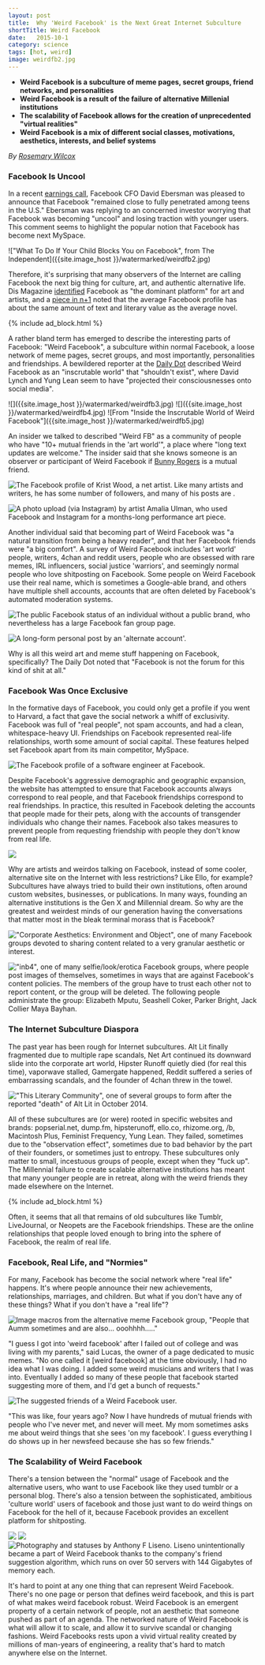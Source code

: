 ```yaml
---
layout: post
title:  Why 'Weird Facebook' is the Next Great Internet Subculture
shortTitle: Weird Facebook
date:   2015-10-1
category: science
tags: [hot, weird]
image: weirdfb2.jpg
---
```


- __Weird Facebook is a subculture of meme pages, secret groups, friend
  networks, and personalities__
- __Weird Facebook is a result of the failure of alternative Millenial
  institutions__
- __The scalability of Facebook allows for the creation of unprecedented
  "virtual realities"__
- __Weird Facebook is a mix of different social classes, motivations,
  aesthetics, interests, and belief systems__

*By [Rosemary Wilcox](https://www.facebook.com/rosemarypwilcox)*

### Facebook Is Uncool

In a recent [earnings call](http://investor.fb.com/results.cfm), Facebook CFO
David Ebersman was pleased to announce that Facebook "remained close to fully
penetrated among teens in the U.S." Ebersman was replying to an concerned
investor worrying that Facebook was becoming "uncool" and losing traction with
younger users.  This comment seems to highlight the popular notion that Facebook
has become next MySpace.

!["What To Do If Your Child Blocks You on Facebook", from The Independent]({{site.image_host }}/watermarked/weirdfb2.jpg)

Therefore, it's surprising that many observers of the Internet are calling
Facebook the next big thing for culture, art, and authentic alternative life.
Dis Magazine [identified](http://bit.ly/1cXr1J1) Facebook as "the dominant
platform" for art and artists, and a [piece in n+1](http://bit.ly/1sKINLM) noted
that the average Facebook profile has about the same amount of text and literary
value as the average novel. 

{% include ad_block.html %}

A rather bland term has emerged to describe the interesting parts of Facebook:
"Weird Facebook", a subculture within normal Facebook, a loose network of meme
pages, secret groups, and most importantly, personalities and friendships.  A
bewildered reporter at the [Daily Dot](http://bit.ly/1j1orvf) described Weird
Facebook as an "inscrutable world" that "shouldn't exist", where David Lynch and
Yung Lean seem to have "projected their consciousnesses onto social media".  


![]({{site.image_host }}/watermarked/weirdfb3.jpg)
![]({{site.image_host }}/watermarked/weirdfb4.jpg)
![From "Inside the Inscrutable World of Weird Facebook"]({{site.image_host }}/watermarked/weirdfb5.jpg)

An insider we talked to described "Weird FB" as a community of people who have
"10+ mutual friends in the 'art world'", a place where "long text updates are
welcome."  The insider said that she knows someone is an observer or participant
of Weird Facebook if [Bunny Rogers](https://www.facebook.com/cunnyrogers) is a
mutual friend.  

![The Facebook profile of Krist Wood, a net artist.  Like many artists and
writers, he has some number of followers, and many of his posts are 
.]({{site.image_host}}/watermarked/weirdfbkw.jpg)

![A photo upload (via Instagram) by artist Amalia Ulman, who used Facebook and
Instagram for a months-long performance art piece.]({{site.image_host}}/watermarked/weirdfb8.jpg)

Another individual said that becoming part of Weird Facebook was "a natural
transition from being a heavy reader", and that her Facebook  friends were "a
big comfort".  A survey of Weird Facebook includes 'art world' people, writers,
4chan and reddit users, people who are obsessed with rare memes, IRL
influencers, social justice 'warriors', and seemingly normal people who love
shitposting on Facebook.  Some people on Weird Facebook use their real name,
which is sometimes a Google-able brand, and others have multiple shell accounts,
accounts that are often deleted by Facebook's automated moderation systems.


![The public Facebook status of an individual without a public brand, who nevertheless has a large Facebook fan group page. ]({{site.image_host}}/watermarked/weirdfbm.jpg)

![A long-form personal post by an 'alternate
account'.]({{site.image_host}}/watermarked/weirdfb10.jpg)

Why is all this weird art and meme stuff happening on Facebook, specifically?
The Daily Dot noted that "Facebook is not the forum for this kind of shit at
all."   

### Facebook Was Once Exclusive

In the formative days of Facebook, you could only get a profile if you went to
Harvard, a fact that gave the social network a whiff of exclusivity.  Facebook
was full of "real people", not spam accounts, and had a clean, whitespace-heavy
UI.  Friendships on Facebook represented real-life relationships, worth some
amount of social capital.  These features helped set Facebook apart from its
main competitor, MySpace.  

![The Facebook profile of a software engineer at
Facebook.]({{site.image_host}}/watermarked/weirdfb99.png)

Despite Facebook's aggressive demographic and geographic expansion, the website
has attempted to ensure that Facebook accounts always correspond to real people,
and that Facebook friendships correspond to real friendships.  In practice, this
resulted in Facebook deleting the accounts that people made for their pets,
along with the accounts of transgender individuals who change their names.
Facebook also takes measures to prevent people from requesting friendship with
people they don't know from real life. 

![]({{site.image_host}}/watermarked/weirdfb1.jpg)

Why are artists and weirdos talking on Facebook, instead of some cooler,
alternative site on the Internet with less restrictions?  Like Ello, for
example?  Subcultures have always tried to build their own institutions, often
around custom websites, businesses, or publications.  In many ways, founding an
alternative institutions is the Gen X and Millennial dream.  So why are the
greatest and weirdest minds of our generation having the conversations that
matter most in the bleak terminal morass that is Facebook? 

!["Corporate Aesthetics: Environment and Object", one of many Facebook groups
devoted to sharing content related to a very granular aesthetic or
interest.]({{site.image_host}}/watermarked/weirdfbcorp.jpg)

!["inb4", one of many selfie/look/erotica Facebook groups, where people post
images of themselves, sometimes in ways that are against Facebook's content
policies.  The members of the group have to trust each other not to report
content, or the group will be deleted.  The following people administrate the group: Elizabeth Mputu, Seashell Coker, Parker Bright, Jack Collier
Maya Bayhan.  ]({{site.image_host}}/watermarked/weirdfbinb4.jpg)

### The Internet Subculture Diaspora

The past year has been rough for Internet subcultures.  Alt Lit finally
fragmented due to multiple rape scandals, Net Art continued its downward slide
into the corporate art world, Hipster Runoff quietly died (for real this time),
vaporwave stalled, Gamergate happened, Reddit suffered a series of embarrassing
scandals, and the founder of 4chan threw in the towel.

!["This Literary Community", one of several groups to form after the reported
"death" of Alt Lit in October
2014.]({{site.image_host}}/watermarked/weirdfbt.jpg)

All of these subcultures are (or were) rooted in specific websites and brands:
popserial.net, dump.fm, hipsterunoff, ello.co, rhizome.org, /b, Macintosh Plus,
Feminist Frequency, Yung Lean.  They failed, sometimes due to the "observation
effect", sometimes due to bad behavior by the part of their founders, or
sometimes just to entropy.  These subcultures only matter to small, incestuous
groups of people, except when they "fuck up". The Millennial failure to create
scalable alternative institutions has meant that many younger people are in
retreat, along with the weird friends they made elsewhere on the Internet.  

{% include ad_block.html %}

Often, it seems that all that remains of old subcultures like Tumblr,
LiveJournal, or Neopets are the Facebook friendships.  These are the online
relationships that people loved enough to bring into the sphere of Facebook, the
realm of real life.  

### Facebook, Real Life, and "Normies"

For many, Facebook has become the social network where "real life" happens.
It's where people announce their new achievements, relationships, marriages, and
children.  But what if you don't have any of these things?  What if you don't
have a "real life"?

![Image macros from the alternative meme Facebook group, "People that Aumm
sometimes and are also... ooohhhh....."]({{site.image_host}}/watermarked/weirdfb15.jpg)

"I guess I got into 'weird facebook' after I failed out of college and was
living with my parents," said Lucas, the owner of a page dedicated to music
memes.  "No one called it [weird facebook] at the time obviously, I had no idea
what I was doing.  I added some  weird musicians and writers that I was into.
Eventually I added so many of these people that facebook started suggesting more
of them, and I'd get a bunch of requests."

![The suggested friends of a Weird Facebook user.]({{site.image_host}}/watermarked/weirdfb16.jpg)


"This was like, four years ago?  Now I have hundreds of mutual friends with
people who I've never met, and never will meet.  My mom sometimes asks me about
weird things that she sees 'on my facebook'.  I guess everything I do shows up
in her newsfeed because she has so few friends."

### The Scalability of Weird Facebook 

There's a tension between the "normal" usage of Facebook and the alternative
users, who want to use Facebook like they used tumblr or a personal blog.
There's also a tension between the sophisticated, ambitious 'culture world'
users of facebook and those just want to do weird things on Facebook for the
hell of it, because Facebook provides an excellent platform for shitposting.

![]({{site.image_host}}/watermarked/weirdfb12.jpg)
![]({{site.image_host}}/watermarked/weirdfb14.jpg)
![Photography and statuses by Anthony F Liseno.  Liseno unintentionally became
a part of Weird Facebook thanks to the company's friend suggestion algorithm,
which runs on
over 50 servers with 144 Gigabytes of memory
each.]({{site.image_host}}/watermarked/weirdfb13.jpg)

It's hard to point at any one thing that can represent Weird Facebook.  There's
no one page or person that defines weird facebook, and this is part of what
makes weird facebook robust.  Weird Facebook is an emergent property of a
certain network of people, not an aesthetic that someone pushed as part of an
agenda.  The networked nature of Weird Facebook is what will allow it to scale,
and allow it to survive scandal or changing fashions.  Weird Facebooks rests
upon a vivid virtual reality created by millions of man-years of engineering, a
reality that's hard to match anywhere else on the Internet. 
